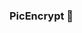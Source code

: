 ### PicEncrypt 👋

<!--
**picencrypt/picencrypt** is a ✨ _special_ ✨ repository because its `README.md` (this file) appears on your GitHub profile.

